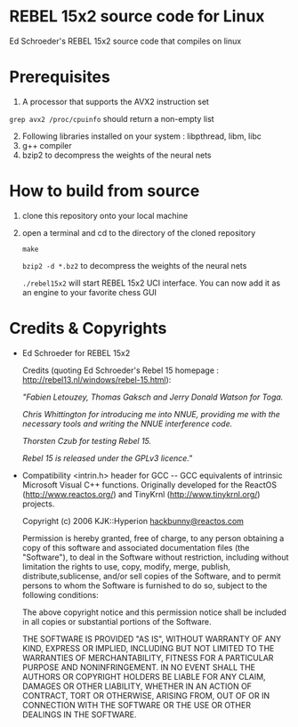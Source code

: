 # REBEL 15x2 source code for Linux
Ed Schroeder's REBEL 15x2 source code that compiles on linux

# Prerequisites
1. A processor that supports the AVX2 instruction set

  `grep avx2 /proc/cpuinfo` should return a non-empty list

2. Following libraries installed on your system : libpthread, libm, libc
3. g++ compiler
4. bzip2 to decompress the weights of the neural nets

# How to build from source
1. clone this repository onto your local machine

2. open a terminal and cd to the directory of the cloned repository
   
   `make`
   
   `bzip2 -d *.bz2` to decompress the weights of the neural nets
   
   `./rebel15x2` will start REBEL 15x2 UCI interface. You can now add it as an engine to your favorite chess GUI

# Credits & Copyrights
- Ed Schroeder for REBEL 15x2

  Credits (quoting Ed Schroeder's Rebel 15 homepage : http://rebel13.nl/windows/rebel-15.html):
    
  _"Fabien Letouzey, Thomas Gaksch and Jerry Donald Watson for Toga._
    
  _Chris Whittington for introducing me into NNUE, providing me with the necessary tools and writing the NNUE interference code._
   
  _Thorsten Czub for testing Rebel 15._

  _Rebel 15 is released under the GPLv3 licence."_

- Compatibility <intrin.h> header for GCC -- GCC equivalents of intrinsic Microsoft Visual C++ functions. Originally developed for the ReactOS (<http://www.reactos.org/>) and TinyKrnl (<http://www.tinykrnl.org/>) projects.

  Copyright (c) 2006 KJK::Hyperion <hackbunny@reactos.com>

  Permission is hereby granted, free of charge, to any person obtaining a copy of this software and associated documentation files (the "Software"), to deal in the Software without restriction, including without limitation the rights to use, copy, modify, merge, publish, distribute,sublicense, and/or sell copies of the Software, and to permit persons to whom the Software is furnished to do so, subject to the following conditions:

  The above copyright notice and this permission notice shall be included in all copies or substantial portions of the Software.
  
  THE SOFTWARE IS PROVIDED "AS IS", WITHOUT WARRANTY OF ANY KIND, EXPRESS OR IMPLIED, INCLUDING BUT NOT LIMITED TO THE WARRANTIES OF MERCHANTABILITY,       FITNESS FOR A PARTICULAR PURPOSE AND NONINFRINGEMENT. IN NO EVENT SHALL THE AUTHORS OR COPYRIGHT HOLDERS BE LIABLE FOR ANY CLAIM, DAMAGES OR OTHER        LIABILITY, WHETHER IN AN ACTION OF CONTRACT, TORT OR OTHERWISE, ARISING FROM, OUT OF OR IN CONNECTION WITH THE SOFTWARE OR THE USE OR OTHER DEALINGS IN THE SOFTWARE.
   
